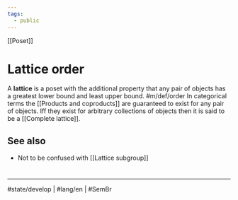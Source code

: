 ```yaml
---
tags:
  - public
---
```

[[Poset]]
# Lattice order

A **lattice** is a poset with the additional property that any pair of objects has a greatest lower bound and least upper bound. #m/def/order 
In categorical terms the [[Products and coproducts]] are guaranteed to exist for any pair of objects.
Iff they exist for arbitrary collections of objects then it is said to be a [[Complete lattice]].

## See also

- Not to be confused with [[Lattice subgroup]]

#
---
#state/develop | #lang/en | #SemBr
